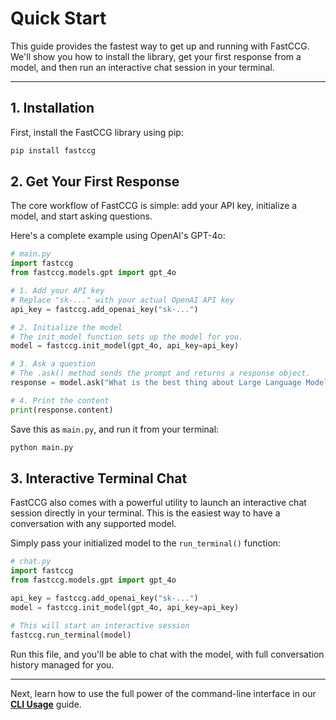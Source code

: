 # Quick Start

This guide provides the fastest way to get up and running with FastCCG. We'll show you how to install the library, get your first response from a model, and then run an interactive chat session in your terminal.

---

## 1. Installation

First, install the FastCCG library using pip:

```bash
pip install fastccg
```

## 2. Get Your First Response

The core workflow of FastCCG is simple: add your API key, initialize a model, and start asking questions.

Here's a complete example using OpenAI's GPT-4o:

```python
# main.py
import fastccg
from fastccg.models.gpt import gpt_4o

# 1. Add your API key
# Replace "sk-..." with your actual OpenAI API key
api_key = fastccg.add_openai_key("sk-...")

# 2. Initialize the model
# The init_model function sets up the model for you.
model = fastccg.init_model(gpt_4o, api_key=api_key)

# 3. Ask a question
# The .ask() method sends the prompt and returns a response object.
response = model.ask("What is the best thing about Large Language Models?")

# 4. Print the content
print(response.content)
```

Save this as `main.py`, and run it from your terminal:

```bash
python main.py
```

## 3. Interactive Terminal Chat

FastCCG also comes with a powerful utility to launch an interactive chat session directly in your terminal. This is the easiest way to have a conversation with any supported model.

Simply pass your initialized model to the `run_terminal()` function:

```python
# chat.py
import fastccg
from fastccg.models.gpt import gpt_4o

api_key = fastccg.add_openai_key("sk-...")
model = fastccg.init_model(gpt_4o, api_key=api_key)

# This will start an interactive session
fastccg.run_terminal(model)
```

Run this file, and you'll be able to chat with the model, with full conversation history managed for you.

---

Next, learn how to use the full power of the command-line interface in our **[CLI Usage](./cli_usage.md)** guide.

